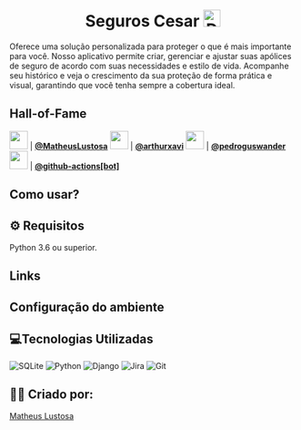<h1 align="center">Seguros Cesar <img src="https://github.com/user-attachments/assets/47d54f58-3607-488c-9df2-8646c6bfe1fe" alt="Descrição da imagem" width="30"/></h1> 

Oferece uma solução personalizada para proteger o que é mais importante para você. Nosso aplicativo permite criar, gerenciar e ajustar suas apólices de seguro de acordo com suas necessidades e estilo de vida. Acompanhe seu histórico e veja o crescimento da sua proteção de forma prática e visual, garantindo que você tenha sempre a cobertura ideal.

## Hall-of-Fame
<!-- markdown-contributors -->
<a href="https://github.com/MatheusLustosa"><img src="https://avatars.githubusercontent.com/u/108696459?v=4&s=32" width="32" height="32" /></a> | **[@MatheusLustosa](https://github.com/MatheusLustosa)**
<a href="https://github.com/arthurxavi"><img src="https://avatars.githubusercontent.com/u/169710371?v=4&s=32" width="32" height="32" /></a> | **[@arthurxavi](https://github.com/arthurxavi)**
<a href="https://github.com/pedroguswander"><img src="https://avatars.githubusercontent.com/u/168600233?v=4&s=32" width="32" height="32" /></a> | **[@pedroguswander](https://github.com/pedroguswander)**
<a href="https://github.com/apps/github-actions"><img src="https://avatars.githubusercontent.com/in/15368?v=4&s=32" width="32" height="32" /></a> | **[@github-actions[bot]](https://github.com/apps/github-actions)**
<!-- /markdown-contributors -->

## Como usar?

## ⚙️ Requisitos
Python 3.6 ou superior.

## Links 

## Configuração do ambiente

## 💻Tecnologias Utilizadas
![SQLite](https://img.shields.io/badge/sqlite-%2307405e.svg?style=for-the-badge&logo=sqlite&logoColor=white)
![Python](https://img.shields.io/badge/python-3670A0?style=for-the-badge&logo=python&logoColor=ffdd54)
![Django](https://img.shields.io/badge/django-%23092E20.svg?style=for-the-badge&logo=django&logoColor=white)
![Jira](https://img.shields.io/badge/jira-%230A0FFF.svg?style=for-the-badge&logo=jira&logoColor=white)
![Git](https://img.shields.io/badge/git-%23F05033.svg?style=for-the-badge&logo=git&logoColor=white)
## 🙋‍♂️ Criado por:
[Matheus Lustosa](https://github.com/MatheusLustosa)


